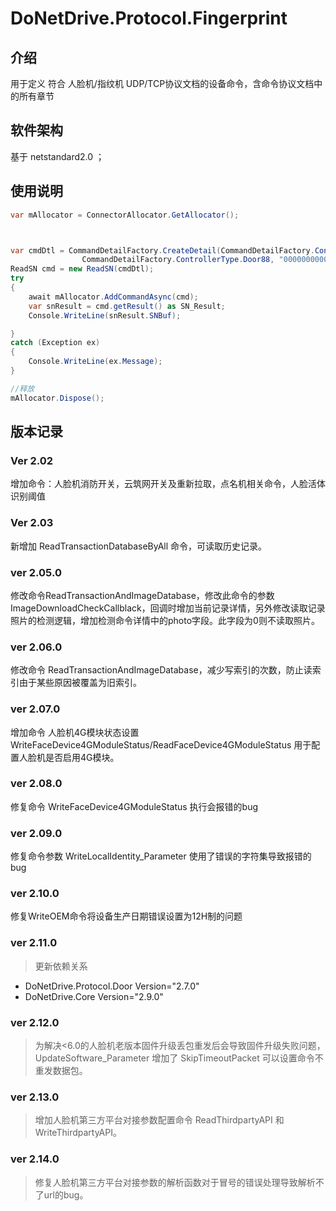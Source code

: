 # DoNetDrive.Protocol.Fingerprint

## 介绍

用于定义 符合 人脸机/指纹机 UDP/TCP协议文档的设备命令，含命令协议文档中的所有章节


## 软件架构
基于 netstandard2.0 ；



## 使用说明

~~~ c#
var mAllocator = ConnectorAllocator.GetAllocator();



var cmdDtl = CommandDetailFactory.CreateDetail(CommandDetailFactory.ConnectType.UDPClient, "192.168.1.56", 8101,
                CommandDetailFactory.ControllerType.Door88, "0000000000000000", "FFFFFFFF");
ReadSN cmd = new ReadSN(cmdDtl);
try
{
    await mAllocator.AddCommandAsync(cmd);
    var snResult = cmd.getResult() as SN_Result;
    Console.WriteLine(snResult.SNBuf);

}
catch (Exception ex)
{
    Console.WriteLine(ex.Message);
}

//释放
mAllocator.Dispose();
~~~



## 版本记录



### Ver 2.02
增加命令：人脸机消防开关，云筑网开关及重新拉取，点名机相关命令，人脸活体识别阈值

### Ver 2.03
新增加 ReadTransactionDatabaseByAll 命令，可读取历史记录。



### ver 2.05.0

修改命令ReadTransactionAndImageDatabase，修改此命令的参数 ImageDownloadCheckCallblack，回调时增加当前记录详情，另外修改读取记录照片的检测逻辑，增加检测命令详情中的photo字段。此字段为0则不读取照片。


### ver 2.06.0

修改命令 ReadTransactionAndImageDatabase，减少写索引的次数，防止读索引由于某些原因被覆盖为旧索引。



### ver 2.07.0

增加命令 人脸机4G模块状态设置 WriteFaceDevice4GModuleStatus/ReadFaceDevice4GModuleStatus
用于配置人脸机是否启用4G模块。


### ver 2.08.0

修复命令 WriteFaceDevice4GModuleStatus 执行会报错的bug



### ver 2.09.0

修复命令参数 WriteLocalIdentity_Parameter 使用了错误的字符集导致报错的bug

### ver 2.10.0

修复WriteOEM命令将设备生产日期错误设置为12H制的问题

### ver 2.11.0

> 更新依赖关系  
- DoNetDrive.Protocol.Door Version="2.7.0"
- DoNetDrive.Core Version="2.9.0"

### ver 2.12.0

> 为解决<6.0的人脸机老版本固件升级丢包重发后会导致固件升级失败问题，
UpdateSoftware_Parameter 增加了 SkipTimeoutPacket 可以设置命令不重发数据包。

### ver 2.13.0

> 增加人脸机第三方平台对接参数配置命令 ReadThirdpartyAPI 和 WriteThirdpartyAPI。


### ver 2.14.0

> 修复人脸机第三方平台对接参数的解析函数对于冒号的错误处理导致解析不了url的bug。